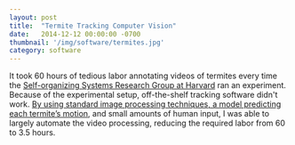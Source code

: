 ```yaml
---
layout: post
title:  "Termite Tracking Computer Vision"
date:   2014-12-12 00:00:00 -0700
thumbnail: '/img/software/termites.jpg'
category: software
---
```

It took 60 hours of tedious labor annotating videos of termites every time the <a href="http://www.eecs.harvard.edu/ssr/">Self-organizing Systems Research Group at Harvard</a> ran an experiment. Because of the experimental setup, off-the-shelf tracking software didn't work. <a href="https://www.youtube.com/watch?v=tvjRvO5T-e4">By using standard image processing techniques, a model predicting each termite’s motion</a>, and small amounts of human input, I was able to largely automate the video processing, reducing the required labor from 60 to 3.5 hours.
